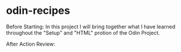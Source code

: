 # odin-recipes
Before Starting: In this project I will bring together what I have learned throughout the "Setup" and "HTML" protion of the Odin Project.

After Action Review: